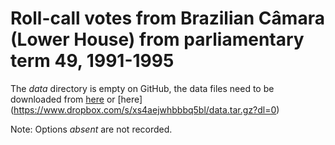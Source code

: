 # Roll-call votes from Brazilian Câmara (Lower House) from parliamentary term 49, 1991-1995

The *data* directory is empty on GitHub, the data files need to be downloaded from [here](http://www.mediafire.com/download/fqk741jhgf3bxx3/data.tar.gz) or [here] (https://www.dropbox.com/s/xs4aejwhbbbq5bl/data.tar.gz?dl=0)

Note: Options *absent* are not recorded.

